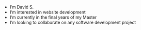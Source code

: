 - I’m David S.
- I’m interested in website development
- I’m currently in the final years of my Master 
- I’m looking to collaborate on any software development project
